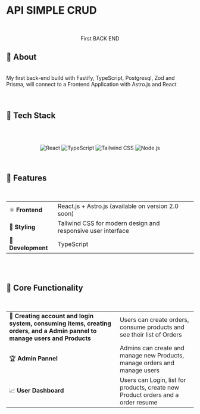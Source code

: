 # API SIMPLE CRUD

<br />
<p align="center">
  First BACK END
</p>

## 💫 About

<br />
My first back-end build with Fastify, TypeScript, Postgresql, Zod and Prisma, will connect to a Frontend Application with Astro.js and React
<br />
<br />
<br />

## 🚀 Tech Stack

<br />
<br />
<p align="center">
  <img src="https://img.shields.io/badge/React-61DAFB?style=flat-square&logo=react&logoColor=black" alt="React" />
  <img src="https://img.shields.io/badge/TypeScript-3178C6?style=flat-square&logo=typescript&logoColor=white" alt="TypeScript" />
  <img src="https://img.shields.io/badge/Tailwind_CSS-38B2AC?style=flat-square&logo=tailwind-css&logoColor=white" alt="Tailwind CSS" />
  <img src="https://img.shields.io/badge/Node.js-339933?style=flat-square&logo=node.js&logoColor=white" alt="Node.js" />
</p>
<br />

## 🔧 Features

<br />
<table>
  <tr>
    <td>⚛️ <b>Frontend</b></td>
    <td>React.js + Astro.js (available on version 2.0 soon)</td>
  </tr>
  <tr>
    <td>🎨 <b>Styling</b></td>
    <td>Tailwind CSS for modern design and responsive user interface</td>
  </tr>
  <tr>
    <td>📱 <b>Development</b></td>
    <td>TypeScript</td>
  </tr>
</table>

<br/>
<br/>

## 🌟 Core Functionality

<br />
<table>
  <tr>
    <td>🔗 <b>Creating account and login system, consuming items, creating orders, and a Admin pannel to manage users and Products</b></td>
    <td>Users can create orders, consume products and see their list of Orders</td>
  </tr>
  <tr>
    <td>🏆 <b>Admin Pannel</b></td>
    <td>Admins can create and manage new Products, manage orders and manage users </td>
  </tr>
  <tr>
    <td>📈 <b>User Dashboard</b></td>
    <td>Users can Login, list for products, create new Product orders and a order resume</td>
  </tr>
</table>
